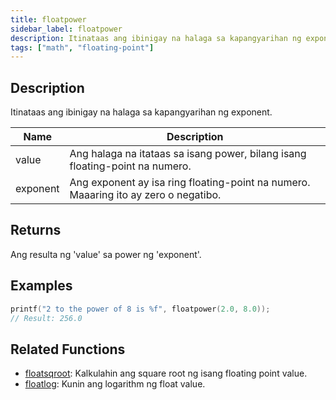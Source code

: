 ```yaml
---
title: floatpower
sidebar_label: floatpower
description: Itinataas ang ibinigay na halaga sa kapangyarihan ng exponent.
tags: ["math", "floating-point"]
---
```


<LowercaseNote />

## Description

Itinataas ang ibinigay na halaga sa kapangyarihan ng exponent.

| Name     | Description                                                               |
| -------- | ------------------------------------------------------------------------- |
| value    | Ang halaga na itataas sa isang power, bilang isang floating-point na numero. |
| exponent | Ang exponent ay isa ring floating-point na numero. Maaaring ito ay zero o negatibo. |

## Returns

Ang resulta ng 'value' sa power ng 'exponent'.

## Examples

```c
printf("2 to the power of 8 is %f", floatpower(2.0, 8.0));
// Result: 256.0
```

## Related Functions

- [floatsqroot](floatsqroot): Kalkulahin ang square root ng isang floating point value.
- [floatlog](floatlog): Kunin ang logarithm ng float value.